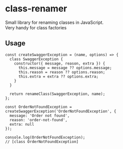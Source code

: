 # class-renamer
Small library for renaming classes in JavaScript.  
Very handy for class factories

## Usage
```
const createSwaggerException = (name, options) => {
  class SwaggerException {
    constructor({ message, reason, extra }) {
      this.message = message ?? options.message;
      this.reason = reason ?? options.reason;
      this.extra = extra ?? options.extra;
    }
  }

  return renameClass(SwaggerException, name);
};

const OrderNotFoundException = createSwaggerException('OrderNotFoundException', {
  message: 'Order not found',
  reason: 'order-not-found',
  extra: null
});

console.log(OrderNotFoundException); 
// [class OrderNotFoundException]
```
